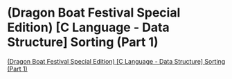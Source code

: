 # (Dragon Boat Festival Special Edition) [C Language - Data Structure] Sorting (Part 1)
[(Dragon Boat Festival Special Edition) [C Language - Data Structure] Sorting (Part 1)](https://aiwithcloud.com/2022/09/19/dragon_boat_festival_special_edition_c_language___data_structure_sorting_part_1/)